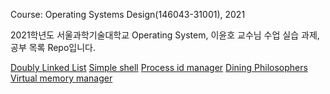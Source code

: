 Course: Operating Systems Design(146043-31001), 2021

2021학년도 서울과학기술대학교 Operating System, 이윤호 교수님 수업 실습 과제, 공부 목록 Repo입니다.

[Doubly Linked List](https://github.com/WooWan/Operating-system/tree/main/00_Doubly_linked_list)
[Simple shell](https://github.com/WooWan/Operating-system/tree/main/01_Simple_shell)
[Process id manager](https://github.com/WooWan/Operating-system/tree/main/02_Process_id_manager)
[Dining Philosophers](https://github.com/WooWan/Operating-system/tree/main/03_Dining_philosophers)
[Virtual memory manager](https://github.com/WooWan/Operating-system/tree/main/04_Virtual_memory_manager)
